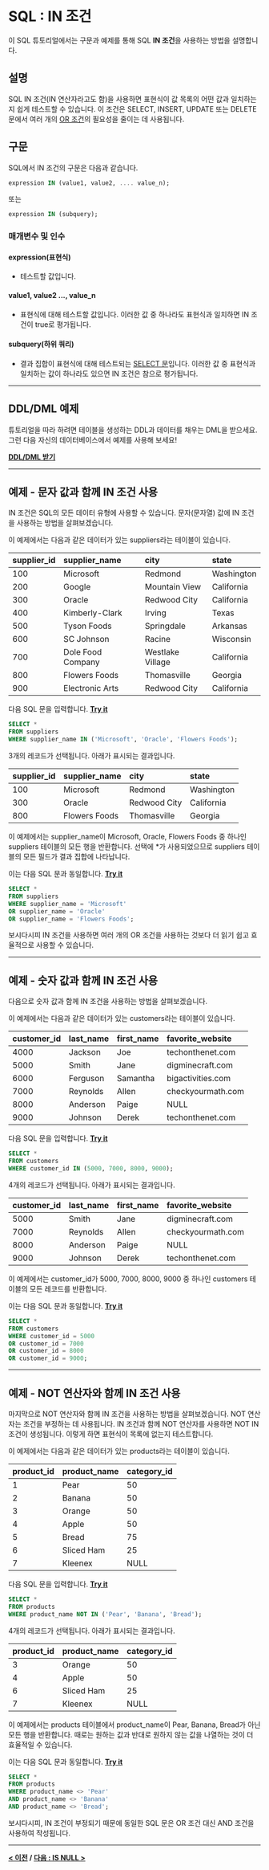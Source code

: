 # SQL : IN 조건

이 SQL 튜토리얼에서는 구문과 예제를 통해 SQL **IN 조건**을 사용하는 방법을 설명합니다.

## 설명
SQL IN 조건(IN 연산자라고도 함)을 사용하면 표현식이 값 목록의 어떤 값과 일치하는지 쉽게 테스트할 수 있습니다. 이 조건은 SELECT, INSERT, UPDATE 또는 DELETE 문에서 여러 개의 [OR 조건](https://github.com/riz-jeong/TechOnTheNet-Korean-Translation/blob/main/SQL/OR.md)의 필요성을 줄이는 데 사용됩니다.

## 구문
SQL에서 IN 조건의 구문은 다음과 같습니다.
```SQL
expression IN (value1, value2, .... value_n);
```
또는
```SQL
expression IN (subquery);
```
### 매개변수 및 인수
#### **expression(표현식)**
- 테스트할 값입니다.
#### **value1, value2 ..., value_n**
- 표현식에 대해 테스트할 값입니다. 이러한 값 중 하나라도 표현식과 일치하면 IN 조건이 true로 평가됩니다.
#### **subquery(하위 쿼리)**
- 결과 집합이 표현식에 대해 테스트되는 [SELECT 문](https://github.com/riz-jeong/TechOnTheNet-Korean-Translation/blob/main/SQL/SELECT.md)입니다. 이러한 값 중 표현식과 일치하는 값이 하나라도 있으면 IN 조건은 참으로 평가됩니다.

---
## DDL/DML 예제
튜토리얼을 따라 하려면 테이블을 생성하는 DDL과 데이터를 채우는 DML을 받으세요. 그런 다음 자신의 데이터베이스에서 예제를 사용해 보세요!

**[DDL/DML 받기](https://www.techonthenet.com/sql/in_ddl.php)**

---
## 예제 - 문자 값과 함께 IN 조건 사용
IN 조건은 SQL의 모든 데이터 유형에 사용할 수 있습니다. 문자(문자열) 값에 IN 조건을 사용하는 방법을 살펴보겠습니다.

이 예제에서는 다음과 같은 데이터가 있는 suppliers라는 테이블이 있습니다.

| supplier_id | supplier_name     | city             | state      |
| :---------- | :---------------- | :--------------- | :--------- |
| 100         | Microsoft         | Redmond          | Washington |
| 200         | Google            | Mountain View    | California |
| 300         | Oracle            | Redwood City     | California |
| 400         | Kimberly-Clark    | Irving           | Texas      |
| 500         | Tyson Foods       | Springdale       | Arkansas   |
| 600         | SC Johnson        | Racine           | Wisconsin  |
| 700         | Dole Food Company | Westlake Village | California |
| 800         | Flowers Foods     | Thomasville      | Georgia    |
| 900         | Electronic Arts   | Redwood City     | California |

다음 SQL 문을 입력합니다. **[Try it](https://www.techonthenet.com/sql/in_try_sql.php)**
```SQL
SELECT *
FROM suppliers
WHERE supplier_name IN ('Microsoft', 'Oracle', 'Flowers Foods');
```
3개의 레코드가 선택됩니다. 아래가 표시되는 결과입니다.

| supplier_id | supplier_name | city         | state      |
| :---------- | :------------ | :----------- | :--------- |
| 100         | Microsoft     | Redmond      | Washington |
| 300         | Oracle        | Redwood City | California |
| 800         | Flowers Foods | Thomasville  | Georgia    |

이 예제에서는 supplier_name이 Microsoft, Oracle, Flowers Foods 중 하나인 suppliers 테이블의 모든 행을 반환합니다. 선택에 *가 사용되었으므로 suppliers 테이블의 모든 필드가 결과 집합에 나타납니다.

이는 다음 SQL 문과 동일합니다. **[Try it](https://www.techonthenet.com/sql/in_try_sql.php)**
```SQL
SELECT *
FROM suppliers
WHERE supplier_name = 'Microsoft'
OR supplier_name = 'Oracle'
OR supplier_name = 'Flowers Foods';
```
보시다시피 IN 조건을 사용하면 여러 개의 OR 조건을 사용하는 것보다 더 읽기 쉽고 효율적으로 사용할 수 있습니다.

---
## 예제 - 숫자 값과 함께 IN 조건 사용
다음으로 숫자 값과 함께 IN 조건을 사용하는 방법을 살펴보겠습니다.

이 예제에서는 다음과 같은 데이터가 있는 customers라는 테이블이 있습니다.

| customer_id | last_name | first_name | favorite_website  |
| :---------- | :-------- | :--------- | :---------------- |
| 4000        | Jackson   | Joe        | techonthenet.com  |
| 5000        | Smith     | Jane       | digminecraft.com  |
| 6000        | Ferguson  | Samantha   | bigactivities.com |
| 7000        | Reynolds  | Allen      | checkyourmath.com |
| 8000        | Anderson  | Paige      | NULL              |
| 9000        | Johnson   | Derek      | techonthenet.com  |

다음 SQL 문을 입력합니다. **[Try it](https://www.techonthenet.com/sql/in_try_sql.php)**
```SQL
SELECT *
FROM customers
WHERE customer_id IN (5000, 7000, 8000, 9000);
```
4개의 레코드가 선택됩니다. 아래가 표시되는 결과입니다.

| customer_id | last_name | first_name | favorite_website  |
| :---------- | :-------- | :--------- | :---------------- |
| 5000        | Smith     | Jane       | digminecraft.com  |
| 7000        | Reynolds  | Allen      | checkyourmath.com |
| 8000        | Anderson  | Paige      | NULL              |
| 9000        | Johnson   | Derek      | techonthenet.com  |

이 예제에서는 customer_id가 5000, 7000, 8000, 9000 중 하나인 customers 테이블의 모든 레코드를 반환합니다.

이는 다음 SQL 문과 동일합니다. **[Try it](https://www.techonthenet.com/sql/in_try_sql.php)**
```SQL
SELECT *
FROM customers
WHERE customer_id = 5000
OR customer_id = 7000
OR customer_id = 8000
OR customer_id = 9000;
```

---
## 예제 - NOT 연산자와 함께 IN 조건 사용
마지막으로 NOT 연산자와 함께 IN 조건을 사용하는 방법을 살펴보겠습니다. NOT 연산자는 조건을 부정하는 데 사용됩니다. IN 조건과 함께 NOT 연산자를 사용하면 NOT IN 조건이 생성됩니다. 이렇게 하면 표현식이 목록에 없는지 테스트합니다.

이 예제에서는 다음과 같은 데이터가 있는 products라는 테이블이 있습니다.

| product_id | product_name | category_id |
| :--------- | :----------- | :---------- |
| 1          | Pear         | 50          |
| 2          | Banana       | 50          |
| 3          | Orange       | 50          |
| 4          | Apple        | 50          |
| 5          | Bread        | 75          |
| 6          | Sliced Ham   | 25          |
| 7          | Kleenex      | NULL        |

다음 SQL 문을 입력합니다. **[Try it](https://www.techonthenet.com/sql/in_try_sql.php)**
```SQL
SELECT *
FROM products
WHERE product_name NOT IN ('Pear', 'Banana', 'Bread');
```
4개의 레코드가 선택됩니다. 아래가 표시되는 결과입니다.

| product_id | product_name | category_id |
| :--------- | :----------- | :---------- |
| 3          | Orange       | 50          |
| 4          | Apple        | 50          |
| 6          | Sliced Ham   | 25          |
| 7          | Kleenex      | NULL        |

이 예제에서는 products 테이블에서 product_name이 Pear, Banana, Bread가 아닌 모든 행을 반환합니다. 때로는 원하는 값과 반대로 원하지 않는 값을 나열하는 것이 더 효율적일 수 있습니다.

이는 다음 SQL 문과 동일합니다. **[Try it](https://www.techonthenet.com/sql/in_try_sql.php)**
```SQL
SELECT *
FROM products
WHERE product_name <> 'Pear'
AND product_name <> 'Banana'
AND product_name <> 'Bread';
```
보시다시피, IN 조건이 부정되기 때문에 동일한 SQL 문은 OR 조건 대신 AND 조건을 사용하여 작성됩니다.

---
**[< 이전](https://github.com/riz-jeong/TechOnTheNet-Korean-Translation/blob/main/SQL/DISTINCT.md) / [다음 : IS NULL >](https://github.com/riz-jeong/TechOnTheNet-Korean-Translation/blob/main/SQL/IS_NULL.md)**